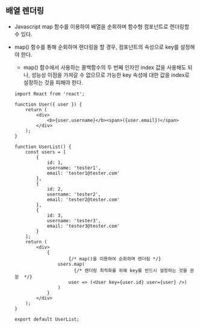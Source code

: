 ## 배열 렌더링

- Javascript map 함수를 이용하여 배열을 순회하며 함수형 컴포넌트로 렌더링할 수 있다.

- map() 함수를 통해 순회하며 렌더링을 할 경우, 컴포넌트의 속성으로 key를 설정해야 한다.

  - map() 함수에서 사용하는 콜백함수의 두 번째 인자인 index 값을 사용해도 되나, 성능상 이점을 가져갈 수 없으므로 가능한 key 속성에 대한 값을 index로 설정하는 것을 피해야 한다.

  ```react
  import React from 'react';
  
  function User({ user }) {
      return (
          <div>
              <b>{user.username}</b><span>({user.email})</span>
          </div>
      );
  }
  
  function UserList() {
      const users = [
          {
              id: 1,
              username: 'tester1',
              email: 'tester1@tester.com'
          },
          {
              id: 2,
              username: 'tester2',
              email: 'tester2@tester.com'
          },
          {
              id: 3,
              username: 'tester3',
              email: 'tester3@tester.com'
          }
      ];
      return (
          <div>
              {
  			          {/* map()을 이용하여 순회하며 렌더링 */}
                  users.map(
                    	{/* 렌더링 최적화를 위해 key를 반드시 설정하는 것을 권장  */}
                      user => (<User key={user.id} user={user} />)
                  )
              }
          </div>
      );
  }
  
  export default UserList;
  ```

  